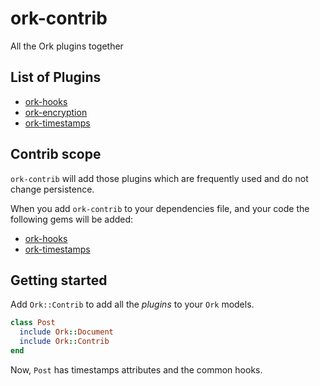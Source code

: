 ork-contrib
===========

All the Ork plugins together

## List of Plugins

- [ork-hooks](https://github.com/emancu/ork-hooks)
- [ork-encryption](https://github.com/emancu/ork-encryption)
- [ork-timestamps](https://github.com/emancu/ork-timestamps)


## Contrib scope

`ork-contrib` will add those plugins which are frequently used and do not change persistence.

When you add `ork-contrib` to your dependencies file, and your code the following gems will be added:

- [ork-hooks](https://github.com/emancu/ork-hooks)
- [ork-timestamps](https://github.com/emancu/ork-timestamps)

## Getting started

Add `Ork::Contrib` to add all the _plugins_ to your `Ork` models.

```ruby
class Post
  include Ork::Document
  include Ork::Contrib
end
```

Now, `Post` has timestamps attributes and the common hooks.

